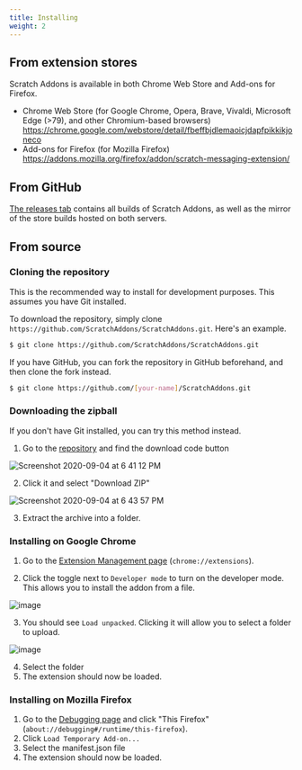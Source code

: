 ```yaml
---
title: Installing
weight: 2
---
```


## From extension stores

Scratch Addons is available in both Chrome Web Store and Add-ons for Firefox.

- Chrome Web Store (for Google Chrome, Opera, Brave, Vivaldi, Microsoft Edge (>79), and other Chromium-based browsers)  
  https://chrome.google.com/webstore/detail/fbeffbjdlemaoicjdapfpikkikjoneco  
- Add-ons for Firefox (for Mozilla Firefox)  
  https://addons.mozilla.org/firefox/addon/scratch-messaging-extension/  

## From GitHub

[The releases tab](https://github.com/ScratchAddons/ScratchAddons/releases) contains all builds of Scratch Addons, as well as the mirror of the store builds hosted on both servers.

## From source

### Cloning the repository

This is the recommended way to install for development purposes. This assumes you have Git installed.

To download the repository, simply clone `https://github.com/ScratchAddons/ScratchAddons.git`. Here's an example.

```sh
$ git clone https://github.com/ScratchAddons/ScratchAddons.git
```

If you have GitHub, you can fork the repository in GitHub beforehand, and then clone the fork instead.

```sh
$ git clone https://github.com/[your-name]/ScratchAddons.git
```

### Downloading the zipball

If you don't have Git installed, you can try this method instead.

1. Go to the [repository](https://github.com/ScratchAddons/ScratchAddons) and find the download code button

![Screenshot 2020-09-04 at 6 41 12 PM](https://user-images.githubusercontent.com/61319150/92291572-f17ef080-eede-11ea-85e8-fda961a56074.png)

2. Click it and select "Download ZIP"

![Screenshot 2020-09-04 at 6 43 57 PM](https://user-images.githubusercontent.com/61319150/92291570-f0e65a00-eede-11ea-80ee-f32e340327d9.png)

3. Extract the archive into a folder.

### Installing on Google Chrome

1. Go to the [Extension Management page](chrome://extensions) (`chrome://extensions`).

2. Click the toggle next to `Developer mode` to turn on the developer mode. This allows you to install the addon from a file.

![image](https://user-images.githubusercontent.com/61319150/92291715-8550bc80-eedf-11ea-9ec1-6628c5b3fbc2.png)

3. You should see `Load unpacked`. Clicking it will allow you to select a folder to upload.

![image](https://user-images.githubusercontent.com/61319150/92291792-d3fe5680-eedf-11ea-9d62-8e02b262f575.png)

4. Select the folder 
5. The extension should now be loaded. 

### Installing on Mozilla Firefox

<!-- TODO: Add pictures -->

1. Go to the [Debugging page](about://debugging#/runtime/this-firefox) and click "This Firefox" (`about://debugging#/runtime/this-firefox`).
2. Click `Load Temporary Add-on...` 
3. Select the manifest.json file
4. The extension should now be loaded.
